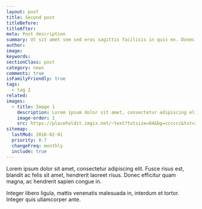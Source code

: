 ```yaml
---
layout: post
title: Second post
titleBefore:
titleAfter:
meta: Post description
summary: Ut sit amet sem sed eros sagittis facilisis in quis ex. Donec suscipit mi in sapien cursus aliquet.
author:
image:
keywords:
sectionClass: post
category: news
comments: true
isFamilyFriendly: true
tags:
  - tag 2
related:
images:
  - title: Image 1
    description: Lorem ipsum dolor sit amet, consectetur adipiscing elit.
    image-order: 1
    src: https://placeholdit.imgix.net/~text?txtsize=84&bg=cccccc&txt=320x477&w=320&h=477
sitemap:
  lastMod: 2016-02-01
  priority: 0.7
  changeFreq: monthly
  include: true
---
```


Lorem ipsum dolor sit amet, consectetur adipiscing elit. Fusce risus est, blandit ac felis sit amet, hendrerit laoreet risus. Donec efficitur quam magna, ac hendrerit sapien congue in.

Integer libero ligula, mattis venenatis malesuada in, interdum et tortor. Integer quis ullamcorper ante.
